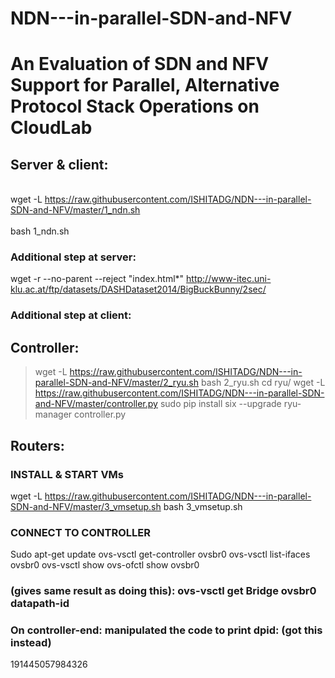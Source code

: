 # NDN---in-parallel-SDN-and-NFV
# An Evaluation of SDN and NFV Support for Parallel, Alternative Protocol Stack Operations on CloudLab
## Server & client:
<br> wget -L https://raw.githubusercontent.com/ISHITADG/NDN---in-parallel-SDN-and-NFV/master/1_ndn.sh </br>
<br> bash 1_ndn.sh </br>
### Additional step at server: 
wget -r --no-parent --reject \"index.html*\" http://www-itec.uni-klu.ac.at/ftp/datasets/DASHDataset2014/BigBuckBunny/2sec/
### Additional step at client:


## Controller:
>wget -L https://raw.githubusercontent.com/ISHITADG/NDN---in-parallel-SDN-and-NFV/master/2_ryu.sh
>bash 2_ryu.sh
cd ryu/
wget -L https://raw.githubusercontent.com/ISHITADG/NDN---in-parallel-SDN-and-NFV/master/controller.py
sudo pip install six --upgrade
ryu-manager controller.py

## Routers:
### INSTALL & START VMs
wget -L https://raw.githubusercontent.com/ISHITADG/NDN---in-parallel-SDN-and-NFV/master/3_vmsetup.sh
bash 3_vmsetup.sh
### CONNECT TO CONTROLLER
Sudo apt-get update
ovs-vsctl get-controller ovsbr0
ovs-vsctl list-ifaces ovsbr0
ovs-vsctl show 
ovs-ofctl show ovsbr0 
### (gives same result as doing this): ovs-vsctl get Bridge ovsbr0 datapath-id
### On controller-end: manipulated the code to print dpid: (got this instead)
191445057984326

